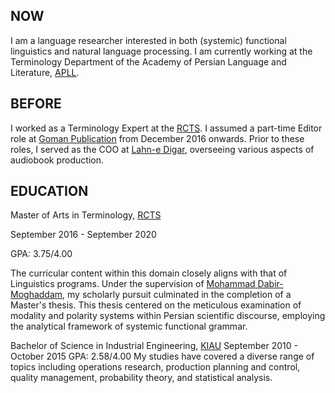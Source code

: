 ## NOW
I am a language researcher interested in both (systemic) functional linguistics and natural language processing. I am currently working at the Terminology Department of the Academy of Persian Language and Literature, [APLL](https://apll.ir/).

## BEFORE
I worked as a Terminology Expert at the [RCTS](https://apll.ir/rcts/). I assumed a part-time Editor role at [Goman Publication](https://gomanbook.com/) from December 2016 onwards. Prior to these roles, I served as the COO at [Lahn-e Digar](https://www.instagram.com/lahnedigar/), overseeing various aspects of audiobook production.

## EDUCATION
Master of Arts in Terminology, [RCTS](https://apll.ir/rcts/)

September 2016 - September 2020

GPA: 3.75/4.00

The curricular content within this domain closely aligns with that of Linguistics programs. Under the supervision of [Mohammad Dabir-Moghaddam](https://en.wikipedia.org/wiki/Mohammad_Dabir_Moghaddam/), my scholarly pursuit culminated in the completion of a Master's thesis. This thesis centered on the meticulous examination of modality and polarity systems within Persian scientific discourse, employing the analytical framework of systemic functional grammar.

Bachelor of Science in Industrial Engineering, [KIAU](https://karaj.iau.ir/en)
September 2010 - October 2015
GPA: 2.58/4.00
My studies have covered a diverse range of topics including operations research, production planning and control, quality management, probability theory, and statistical analysis.
